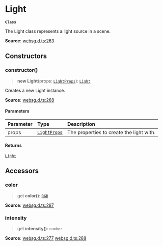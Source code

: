 # Light

**`Class`**

The Light class represents a light source in a scene.

**Source:** [websg.d.ts:263](https://github.com/thirdroom/thirdroom/blob/4c397b03/packages/websg-types/types/websg.d.ts#L263)

## Constructors

### constructor()

> **new Light**(props: [`LightProps`](../interfaces/interface.LightProps.md)): [`Light`](class.Light.md)

Creates a new Light instance.

**Source:** [websg.d.ts:268](https://github.com/thirdroom/thirdroom/blob/4c397b03/packages/websg-types/types/websg.d.ts#L268)

#### Parameters

| Parameter | Type                                                  | Description                              |
| :-------- | :---------------------------------------------------- | :--------------------------------------- |
| props     | [`LightProps`](../interfaces/interface.LightProps.md) | The properties to create the light with. |

#### Returns

[`Light`](class.Light.md)

## Accessors

### color

> get **color()**: [`RGB`](class.RGB.md)

**Source:** [websg.d.ts:297](https://github.com/thirdroom/thirdroom/blob/4c397b03/packages/websg-types/types/websg.d.ts#L297)

### intensity

> get **intensity()**: `number`

**Source:** [websg.d.ts:277](https://github.com/thirdroom/thirdroom/blob/4c397b03/packages/websg-types/types/websg.d.ts#L277) [websg.d.ts:288](https://github.com/thirdroom/thirdroom/blob/4c397b03/packages/websg-types/types/websg.d.ts#L288)
